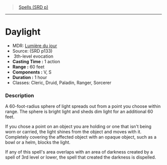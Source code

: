 ﻿---
!SpellItem
Family: SpellVO
Name: Daylight
Type: evocation
Level: 3
CastingTime: 1 action
Range: 60 feet
Components: V, S
Duration: 1 hour
Classes: Cleric, Druid, Paladin, Ranger, Sorcerer
Source: (SRD p133)
AltName: '[Lumière du jour](hd_spells_lumiere_du_jour.md)'
Id: spells_vo.md#daylight
ParentLink: spells_vo.md#spells-srd-p
ParentName: Spells (SRD p)
NameLevel: 1
Attributes:
  Name: Daylight
  Markdown: >+
    # <!--Name-->Daylight<!--/Name-->


    - MDR: <!--AltName-->[Lumière du jour](hd_spells_lumiere_du_jour.md)<!--/AltName-->

    - Source: <!--Source-->(SRD p133)<!--/Source-->

    -  <!--Level-->3<!--/Level-->th-level <!--Type-->evocation<!--/Type-->

    - **Casting Time :** <!--CastingTime-->1 action<!--/CastingTime-->

    - **Range :** <!--Range-->60 feet<!--/Range-->

    - **Components :** <!--Components-->V, S<!--/Components-->

    - **Duration :** <!--Duration-->1 hour<!--/Duration-->

    - Classes: <!--Classes-->Cleric, Druid, Paladin, Ranger, Sorcerer<!--/Classes-->


    ### Description


    A 60-foot-radius sphere of light spreads out from a point you choose within range. The sphere is bright light and sheds dim light for an additional 60 feet.


    If you chose a point on an object you are holding or one that isn't being worn or carried, the light shines from the object and moves with it. Completely covering the affected object with an opaque object, such as a bowl or a helm, blocks the light.


    If any of this spell's area overlaps with an area of darkness created by a spell of 3rd level or lower, the spell that created the darkness is dispelled.

  AltName: '[Lumière du jour](hd_spells_lumiere_du_jour.md)'
  Source: (SRD p133)
  Level: 3
  Type: evocation
  CastingTime: 1 action
  Range: 60 feet
  Components: V, S
  Duration: 1 hour
  Classes: Cleric, Druid, Paladin, Ranger, Sorcerer
AttributesDictionary: >+
  Name: Daylight

  Markdown: >+

    # <!--Name-->Daylight<!--/Name-->





    - MDR: <!--AltName-->[Lumière du jour](hd_spells_lumiere_du_jour.md)<!--/AltName-->



    - Source: <!--Source-->(SRD p133)<!--/Source-->



    -  <!--Level-->3<!--/Level-->th-level <!--Type-->evocation<!--/Type-->



    - **Casting Time :** <!--CastingTime-->1 action<!--/CastingTime-->



    - **Range :** <!--Range-->60 feet<!--/Range-->



    - **Components :** <!--Components-->V, S<!--/Components-->



    - **Duration :** <!--Duration-->1 hour<!--/Duration-->



    - Classes: <!--Classes-->Cleric, Druid, Paladin, Ranger, Sorcerer<!--/Classes-->





    ### Description





    A 60-foot-radius sphere of light spreads out from a point you choose within range. The sphere is bright light and sheds dim light for an additional 60 feet.





    If you chose a point on an object you are holding or one that isn't being worn or carried, the light shines from the object and moves with it. Completely covering the affected object with an opaque object, such as a bowl or a helm, blocks the light.





    If any of this spell's area overlaps with an area of darkness created by a spell of 3rd level or lower, the spell that created the darkness is dispelled.



  AltName: '[Lumière du jour](hd_spells_lumiere_du_jour.md)'

  Source: (SRD p133)

  Level: 3

  Type: evocation

  CastingTime: 1 action

  Range: 60 feet

  Components: V, S

  Duration: 1 hour

  Classes: Cleric, Druid, Paladin, Ranger, Sorcerer

---
> [Spells (SRD p)](srd_spells.md)

---

# Daylight

- MDR: [Lumière du jour](hd_spells_lumiere_du_jour.md)
- Source: (SRD p133)
-  3th-level evocation
- **Casting Time :** 1 action
- **Range :** 60 feet
- **Components :** V, S
- **Duration :** 1 hour
- Classes: Cleric, Druid, Paladin, Ranger, Sorcerer

### Description

A 60-foot-radius sphere of light spreads out from a point you choose within range. The sphere is bright light and sheds dim light for an additional 60 feet.

If you chose a point on an object you are holding or one that isn't being worn or carried, the light shines from the object and moves with it. Completely covering the affected object with an opaque object, such as a bowl or a helm, blocks the light.

If any of this spell's area overlaps with an area of darkness created by a spell of 3rd level or lower, the spell that created the darkness is dispelled.

